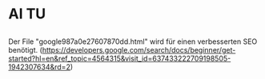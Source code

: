 # AI TU

## 
Der File "google987a0e27607870dd.html" wird für einen verbesserten SEO benötigt. (https://developers.google.com/search/docs/beginner/get-started?hl=en&ref_topic=4564315&visit_id=637433222709198505-1942307634&rd=2)
